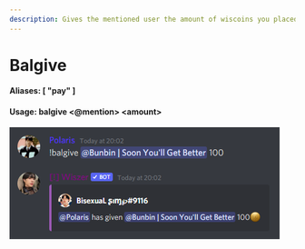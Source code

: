 ```yaml
---
description: Gives the mentioned user the amount of wiscoins you placed
---
```


# Balgive

#### Aliases: \[ "pay" ]

#### Usage: balgive <@mention> \<amount>

![](<../.gitbook/assets/image (10).png>)
